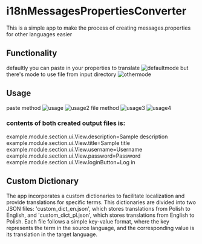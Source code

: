# i18nMessagesPropertiesConverter
This is a simple app to make the process of creating messages.properties for other languages easier

## Functionality
defaultly you can paste in your properties to translate
![defaultmode](https://github.com/user-attachments/assets/ca420c86-049b-4128-8187-c027478df997)
but there's mode to use file from input directory
![othermode](https://github.com/user-attachments/assets/7131d1b2-a191-473f-b457-20bd8fe94cdb)

## Usage
paste method
![usage](https://github.com/user-attachments/assets/8592d592-4f98-48a3-8a8a-61d2069708e6)
![usage2](https://github.com/user-attachments/assets/9dcc3ecf-ff11-40d8-b6e8-693ca760daad)
file method
![usage3](https://github.com/user-attachments/assets/a778ca2e-b4a2-41f3-b400-4241e92b0318)
![usage4](https://github.com/user-attachments/assets/5584a521-73b0-4044-bf09-44dc399929fc)


### contents of both created output files is:
example.module.section.ui.View.description=Sample description<br />
example.module.section.ui.View.title=Sample title<br />
example.module.section.ui.View.username=Username<br />
example.module.section.ui.View.password=Password<br />
example.module.section.ui.View.loginButton=Log in<br />

## Custom Dictionary
The app incorporates a custom dictionaries to facilitate localization and provide translations for specific terms. This dictionaries are divided into two JSON files: 'custom_dict_en.json', which stores translations from Polish to English, and 'custom_dict_pl.json', which stores translations from English to Polish. Each file follows a simple key-value format, where the key represents the term in the source language, and the corresponding value is its translation in the target language.
